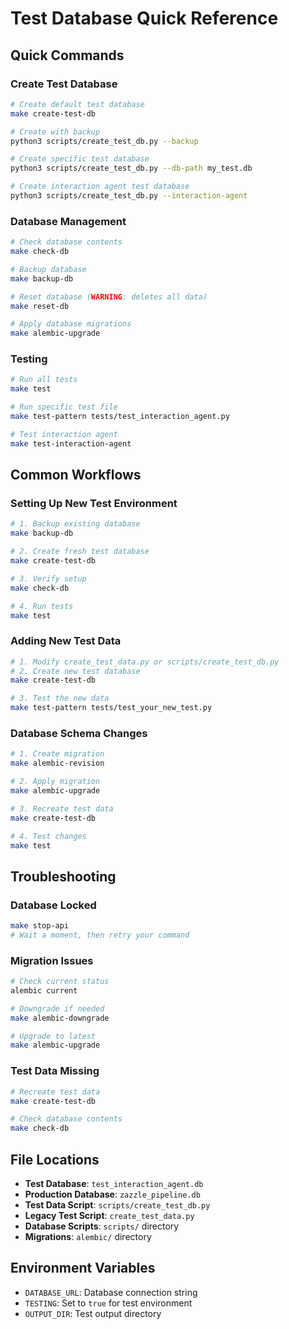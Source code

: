 # Test Database Quick Reference

## Quick Commands

### Create Test Database
```bash
# Create default test database
make create-test-db

# Create with backup
python3 scripts/create_test_db.py --backup

# Create specific test database
python3 scripts/create_test_db.py --db-path my_test.db

# Create interaction agent test database
python3 scripts/create_test_db.py --interaction-agent
```

### Database Management
```bash
# Check database contents
make check-db

# Backup database
make backup-db

# Reset database (WARNING: deletes all data)
make reset-db

# Apply database migrations
make alembic-upgrade
```

### Testing
```bash
# Run all tests
make test

# Run specific test file
make test-pattern tests/test_interaction_agent.py

# Test interaction agent
make test-interaction-agent
```

## Common Workflows

### Setting Up New Test Environment
```bash
# 1. Backup existing database
make backup-db

# 2. Create fresh test database
make create-test-db

# 3. Verify setup
make check-db

# 4. Run tests
make test
```

### Adding New Test Data
```bash
# 1. Modify create_test_data.py or scripts/create_test_db.py
# 2. Create new test database
make create-test-db

# 3. Test the new data
make test-pattern tests/test_your_new_test.py
```

### Database Schema Changes
```bash
# 1. Create migration
make alembic-revision

# 2. Apply migration
make alembic-upgrade

# 3. Recreate test data
make create-test-db

# 4. Test changes
make test
```

## Troubleshooting

### Database Locked
```bash
make stop-api
# Wait a moment, then retry your command
```

### Migration Issues
```bash
# Check current status
alembic current

# Downgrade if needed
make alembic-downgrade

# Upgrade to latest
make alembic-upgrade
```

### Test Data Missing
```bash
# Recreate test data
make create-test-db

# Check database contents
make check-db
```

## File Locations

- **Test Database**: `test_interaction_agent.db`
- **Production Database**: `zazzle_pipeline.db`
- **Test Data Script**: `scripts/create_test_db.py`
- **Legacy Test Script**: `create_test_data.py`
- **Database Scripts**: `scripts/` directory
- **Migrations**: `alembic/` directory

## Environment Variables

- `DATABASE_URL`: Database connection string
- `TESTING`: Set to `true` for test environment
- `OUTPUT_DIR`: Test output directory 